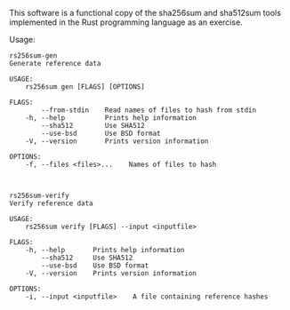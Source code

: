 This software is a functional copy of the sha256sum and sha512sum tools implemented in the Rust programming language as an exercise. 

Usage:

```
rs256sum-gen 
Generate reference data

USAGE:
    rs256sum gen [FLAGS] [OPTIONS]

FLAGS:
        --from-stdin    Read names of files to hash from stdin
    -h, --help          Prints help information
        --sha512        Use SHA512
        --use-bsd       Use BSD format
    -V, --version       Prints version information

OPTIONS:
    -f, --files <files>...    Names of files to hash



rs256sum-verify 
Verify reference data

USAGE:
    rs256sum verify [FLAGS] --input <inputfile>

FLAGS:
    -h, --help       Prints help information
        --sha512     Use SHA512
        --use-bsd    Use BSD format
    -V, --version    Prints version information

OPTIONS:
    -i, --input <inputfile>    A file containing reference hashes
```

